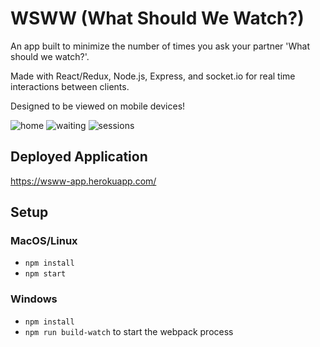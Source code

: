 # WSWW (What Should We Watch?)

An app built to minimize the number of times you ask your partner 'What should we watch?'. 

Made with React/Redux, Node.js, Express, and socket.io for real time interactions between clients. 

Designed to be viewed on mobile devices! 

![home](https://github.com/jmskang/WSWW/blob/master/wwsw-home.jpg?raw=true)
![waiting](https://github.com/jmskang/WSWW/blob/master/wsww-waiting.jpg?raw=true)
![sessions](https://github.com/jmskang/WSWW/blob/master/wsww-session.jpg?raw=true)


## Deployed Application
https://wsww-app.herokuapp.com/

## Setup

### MacOS/Linux

* `npm install`
* `npm start`

### Windows

* `npm install`
* `npm run build-watch` to start the webpack process
